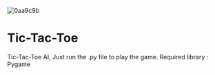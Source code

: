 ![0aa9c9b](https://user-images.githubusercontent.com/67902842/114300015-d2cb8280-9adb-11eb-802f-09dc58dd6ebd.jpg)
# Tic-Tac-Toe
Tic-Tac-Toe AI,
Just run the .py file to play the game.
Required library : Pygame

